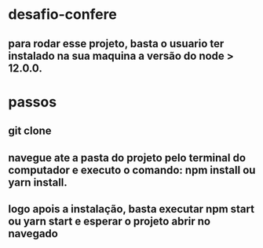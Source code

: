 # desafio-confere

## para rodar esse projeto, basta o usuario ter instalado na sua maquina a versão do node > 12.0.0.

# passos

## git clone
## navegue ate a pasta do projeto pelo terminal do computador e executo o comando: npm install ou yarn install.
## logo apois a instalação, basta executar npm start ou yarn start e esperar o projeto abrir no navegado
